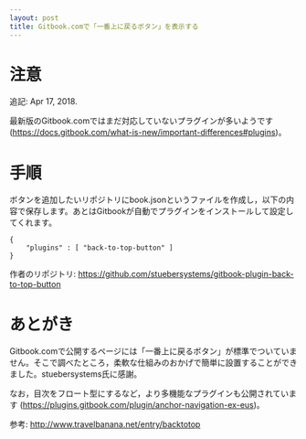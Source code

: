 ```yaml
---
layout: post
title: Gitbook.comで「一番上に戻るボタン」を表示する
---
```


# 注意

追記: Apr 17, 2018.

最新版のGitbook.comではまだ対応していないプラグインが多いようです (https://docs.gitbook.com/what-is-new/important-differences#plugins)。

# 手順

ボタンを追加したいリポジトリにbook.jsonというファイルを作成し，以下の内容で保存します。あとはGitbookが自動でプラグインをインストールして設定してくれます。

    {
        "plugins" : [ "back-to-top-button" ]
    }

作者のリポジトリ: <https://github.com/stuebersystems/gitbook-plugin-back-to-top-button>

# あとがき

Gitbook.comで公開するページには「一番上に戻るボタン」が標準でついていません。そこで調べたところ，柔軟な仕組みのおかげで簡単に設置することができました。stuebersystems氏に感謝。

なお，目次をフロート型にするなど，より多機能なプラグインも公開されています (<https://plugins.gitbook.com/plugin/anchor-navigation-ex-eus>)。

参考: <http://www.travelbanana.net/entry/backtotop>